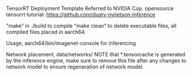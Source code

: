 TensorRT Deployment Template
Referred to NVIDIA Cop. opensource tensorrt tutorial:
https://github.com/dusty-nv/jetson-inference

"make" in ./build to compile
"make clean" to delete executable files, all compiled files placed in aarch64. 

Usage, 
aarch64/bin/imagenet-console <inputfile> for inferencing

Network placement,
data/networks/
NOTE that *.tensorcache is generated by the inference engine, make sure to remove this file after any changes to network model to ensure regeneration of network model.
